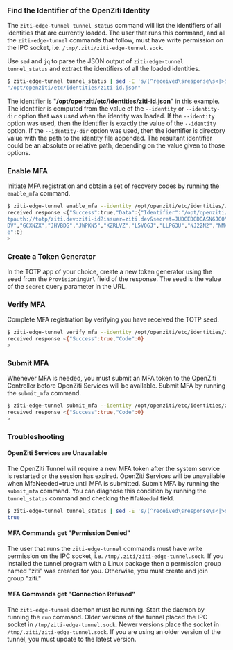 

### Find the Identifier of the OpenZiti Identity

The `ziti-edge-tunnel tunnel_status` command will list the identifiers of all identities that are currently loaded. The user that runs this command, and all the `ziti-edge-tunnel` commands that follow, must have write permission on the IPC socket, i.e. `/tmp/.ziti/ziti-edge-tunnel.sock`.

Use `sed` and `jq` to parse the JSON output of `ziti-edge-tunnel tunnel_status` and extract the identifiers of all the loaded identities.

```bash
$ ziti-edge-tunnel tunnel_status | sed -E 's/(^received\sresponse\s<|>$)//g' | jq '.Data.Identities[].Identifier'
"/opt/openziti/etc/identities/ziti-id.json"
```

The identifier is "**/opt/openziti/etc/identities/ziti-id.json**" in this example. The identifier is computed from the value of the `--identity` or `--identity-dir` option that was used when the identity was loaded. If the `--identity` option was used, then the identifier is exactly the value of the `--identity` option. If the `--identity-dir` option was used, then the identifier is directory value with the path to the identity file appended. The resultant identifier could be an absolute or relative path, depending on the value given to those options.

### Enable MFA

Initiate MFA registration and obtain a set of recovery codes by running the `enable_mfa` command.

```bash
$ ziti-edge-tunnel enable_mfa --identity /opt/openziti/etc/identities/ziti-id.json     
received response <{"Success":true,"Data":{"Identifier":"/opt/openziti/etc/identities/ziti-id.json","IsVerified":false,"ProvisioningUrl":"o
tpauth://totp/ziti.dev:ziti-id?issuer=ziti.dev&secret=JUDCEDGDOASN6JCO","RecoveryCodes":["2CRGME","3NZXX5","BRBFYQ","C7CG6H","DHF4WI","DPC5
DV","GCXNZX","JHVBDG","JWPKN5","KZRLVZ","L5VO6J","LLPG3U","NJ22N2","NMVG46","RAG2QV","TA6J3R","XVGRRF","Z2TGWZ","ZDW6Y7","ZEOEPL"]},"Cod
e":0}                                                               
>                                                                   
```

### Create a Token Generator

In the TOTP app of your choice, create a new token generator using the seed from the `ProvisioningUrl` field of the response. The seed is the value of the `secret` query parameter in the URL.

### Verify MFA

Complete MFA registration by verifying you have received the TOTP seed.

```bash
$ ziti-edge-tunnel verify_mfa --identity /opt/openziti/etc/identities/ziti-id.json --authcode 193754
received response <{"Success":true,"Code":0}
>
```

### Submit MFA

Whenever MFA is needed, you must submit an MFA token to the OpenZiti Controller before OpenZiti Services will be available. Submit MFA by running the `submit_mfa` command.

```bash
$ ziti-edge-tunnel submit_mfa --identity /opt/openziti/etc/identities/ziti-id.json --authcode 910082
received response <{"Success":true,"Code":0}
>
```

### Troubleshooting

#### OpenZiti Services are Unavailable

The OpenZiti Tunnel will require a new MFA token after the system service is restarted or the session has expired. OpenZiti Services will be unavailable when MfaNeeded=true until MFA is submitted. Submit MFA by running the `submit_mfa` command. You can diagnose this condition by running the `tunnel_status` command and checking the `MfaNeeded` field.

```bash
$ ziti-edge-tunnel tunnel_status | sed -E 's/(^received\sresponse\s<|>$)//g' | jq '.Data.Identities[]|select(.Identifier == "/opt/openziti/etc/identities/ziti-id.json")|.MfaNeeded'
true
```

#### MFA Commands get "Permission Denied"

The user that runs the `ziti-edge-tunnel` commands must have write permission on the IPC socket, i.e. `/tmp/.ziti/ziti-edge-tunnel.sock`. If you installed the tunnel program with a Linux package then a permission group named "ziti" was created for you. Otherwise, you must create and join group "ziti."

#### MFA Commands get "Connection Refused"

The `ziti-edge-tunnel` daemon must be running. Start the daemon by running the `run` command. Older versions of the tunnel placed the IPC socket in `/tmp/ziti-edge-tunnel.sock`. Newer versions place the socket in `/tmp/.ziti/ziti-edge-tunnel.sock`. If you are using an older version of the tunnel, you must update to the latest version.

